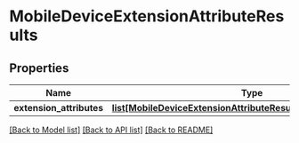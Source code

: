 # MobileDeviceExtensionAttributeResults

## Properties
Name | Type | Description | Notes
------------ | ------------- | ------------- | -------------
**extension_attributes** | [**list[MobileDeviceExtensionAttributeResultsExtensionAttributes]**](MobileDeviceExtensionAttributeResultsExtensionAttributes.md) |  | [optional] 

[[Back to Model list]](../README.md#documentation-for-models) [[Back to API list]](../README.md#documentation-for-api-endpoints) [[Back to README]](../README.md)


